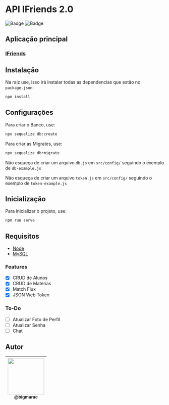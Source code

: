 # API IFriends 2.0
![Badge](https://img.shields.io/badge/MaracTech-IFriends-blueviolet)
![Badge](https://img.shields.io/badge/license-MIT-brightgreen)

## Aplicação principal

### [IFriends](https://github.com/bigMARAC/IFriends)

## Instalação

Na raiz use, isso irá instalar todas as dependencias que estão no `package.json`:
```bash
npm install
```

## Configurações
Para criar o Banco, use:
```bash
npx sequelize db:create
```
Para criar as Migrates, use:
```bash
npx sequelize db:migrate
```
Não esqueça de criar um arquivo `db.js` em `src/config/` seguindo o exemplo de `db-example.js`

Não esqueça de criar um arquivo `token.js` em `src/config/` seguindo o exemplo de `token-example.js`

## Inicialização
Para inicializar o projeto, use:
```bash
npm run serve
```

## Requisitos
- [Node](https://nodejs.org/en/download/)
- [MySQL](https://www.mysql.com/downloads/)

### Features

- [x] CRUD de Alunos
- [x] CRUD de Matérias
- [x] Match Flux
- [x] JSON Web Token

### To-Do
- [ ] Atualizar Foto de Perfil
- [ ] Atualizar Senha
- [ ] Chat

## Autor

| [<img src="https://avatars.githubusercontent.com/u/45175801?s=460&u=1d462ca5f421c1b58c4cd3b5765150da2e441038&v=4" width=115><br><sub>@bigmarac</sub>](https://github.com/bigMARAC) |
| :---: |